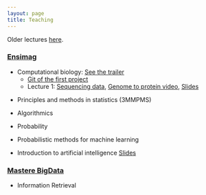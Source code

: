 ```yaml
---
layout: page
title: Teaching
---
```



Older lectures [here](pastteaching.md).

### [Ensimag](http://ensimag.grenoble-inp.fr/en)

* Computational biology: [See the trailer](teaching/protein-structure-prediction/salmonella_outbreak.mp4)
	* [Git of the first project](https://gitlab.ensimag.fr/galiezc/protein-structure-prediction/)
	* Lecture 1: [Sequencing data](teaching/protein-structure-prediction/sequences.md),  [Genome to protein video](teaching/protein-structure-prediction/seqToProt.webm), [Slides](teaching/protein-structure-prediction/ctd1.pdf)

<!--

	* Lecture 3: [Slides](teaching/protein-structure-prediction/ctd3.pdf)


	* Lecture 4: structural biology project: [git](https://gitlab.ensimag.fr/galiezc/prot-struct-pred), [Slides](teaching/protein-structure-prediction/ctd4.pdf).
	
	* Lecture 5: structural biology project: [Slides](teaching/protein-structure-prediction/ctd5.pdf).


 [Slides](teaching/protein-structure-prediction/ctd4.pdf), 

	* Lecture 2: No slides.
	* Lecture 3: [Slides](teaching/protein-structure-prediction/ctd4.pdf)

-->




<!--
	* Lecture 1 : introduction to protein structure prediction. [Slides](teaching/statInfBio/lecture1.pdf).
-->

<!--


* Information Retrieval

	* [Hands-on git](https://gitlab.ensimag.fr/galiezc/wikisearchengineproject/)
	* Lecture 1 and 2: [Slides](teaching/accesInfo/ctd1-IR.pdf)
	* Lecture 3: [Slides](teaching/accesInfo/ctd3-IR.pdf)
-->

* Principles and methods in statistics (3MMPMS)

* Algorithmics

* Probability

* Probabilistic methods for machine learning

<!--

* Information Retrieval
	* [Lecture 1](teaching/accesInfo/ctd1-IR.pdf)
	* [Lecture 2](teaching/accesInfo/ctd2-IR.pdf)
		* [Hands-on git](https://gitlab.ensimag.fr/galiezc/wikisearchengineproject)
		* [Video topics structure](teaching/accesInfo/Topic_model_scheme.webm)
	* [Lecture 3](teaching/accesInfo/ctd3-IR.pdf)
	* [Lecture 4](teaching/accesInfo/ctd4-IR.pdf)
-->


* Introduction to artificial intelligence [Slides](teaching/ai/slides.pdf)

<!--

* Applications of data science and artificial intelligence (4MMASDIA): case study in metagenomics and medicine.
   * [Lecture 1](teaching/asdia/ctd1/slides-ctd1.pdf): Introduction to case studies of the lecture series, curse of dimensionality, regularization. [Assignment](teaching/asdia/ctd1/quote.tar).
   * [Lecture 2](teaching/asdia/ctd2/slides-ctd2.pdf): Lasso regularization, logistic regression. [Assignment](teaching/asdia/ctd2/quote2.zip).
   * [Lecture 3](teaching/asdia/ctd3/slides-ctd3.pdf): [hands-on](teaching/asdia/ctd3/ibd.zip) predicting Inflammatory Bowel Disease from gut microbiome structure and its [data](teaching/asdia/ctd3/ibdStart.zip).
   * [Lecture 4](teaching/asdia/ctd4/slides-ctd4.pdf): Redundant and imbalanced datasets, [Assignment (optional)](teaching/asdia/ctd4/quote4.zip).

-->

<!--* Programming with Python (3MMBPI)
* Machine learning [semester project](https://ensiwiki.ensimag.fr/index.php?title=Projet_de_sp%C3%A9cialit%C3%A9_-_Pr%C3%A9diction_d%27avalanches) (in French, restricted access) for avalanche prediction
* Applications of data science and artificial intelligence (4MMASDIA): case study in metagenomics and medicine.
   * [Lecture 1](teaching/asdia/ctd1/intro-ai-appl-ctd1.pdf): Introduction to case studies of the lecture series, curse of dimensionality, regularization.
   * [Lecture 2](teaching/asdia/ctd2/intro-ai-appl-ctd2.pdf): Regularization, experimental evidence of the curse of dimensionality, logitic regression.
   * [Lecture 3](teaching/asdia/ctd3/intro-ai-appl-ctd3.pdf): [hands-on](teaching/asdia/ctd3/ibd.zip) predicting Inflammatory Bowel Disease from gut microbiome structure and its [data](teaching/asdia/ctd3/ibdStart.zip).
   * [Lecture 4](teaching/asdia/ctd4/intro-ai-appl-ctd4.pdf): Imbalanced datasets
* Algorithmics (3MMALGO)
-->


### [Mastere BigData](http://ensimag.grenoble-inp.fr/masters-mastere-specialise/big-data-analyse-management-et-valorisation-responsable-584683.kjsp)

*  Information Retrieval
<!-- 
	* Lecture 1
		* Documents for tutorials: [Tokenization](teaching/mastereBigData/ir/ctd1/USPatentExtract.pdf) [Slides](teaching/mastereBigData/ir/ctd1/ctd1-IR.pdf)
	* Hands-on session [git](https://gitlab.ensimag.fr/galiezc/wikisearchengineproject/)
	* [Lecture 2](teaching/mastereBigData/ir/ctd2/ctd2-IR.pdf) 
	* [Lecture 3](teaching/mastereBigData/ir/ctd2/ctd2-IR-bis.pdf) 
	* [Lecture 4](teaching/mastereBigData/ir/ctd4/ctd4-IR.pdf)



		* Hands-on session [git](https://gitlab.ensimag.fr/galiezc/wikisearchengineproject/)
[syllabus](https://gitlab.ensimag.fr/galiezc/wikisearchengineproject/-/raw/master/doc/tpWikiSearchEngine.pdf?inline=false) 


		* (Optional) documents for tutorials: [Polysemy resolution](teaching/mastereBigData/ir/ctd2/categorySpecificLatentSemanticsPruned.pdf),[tf-idf map-reduce](teaching/mastereBigData/ir/ctd2/tf-idf-map-reduce.pdf)

	* [Lecture 4](teaching/mastereBigData/ir/ctd4/ctd4-IR.pdf)

*
[Lecture 2](teaching/mastereBigData/ir/ctd2/ctd2-IR.pdf)

   * [Hands-on session](https://github.com/ClovisG/WikiSearchEngine/raw/master/doc/tpWikiSearchEngine.pdf) and its [bigger dataset](https://wetransfer.com/downloads/508fd41429c99e8f064a12dd14157d1020181106173657/eca7d0702f9ae4f2952b2a3c10ab49da20181106173657/ef3671) (temporary link)
   * [Lecture 4](teaching/mastereBigData/ir/ctd4/ctd4-IR.pdf)
-->
